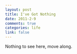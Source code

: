 ```yaml
--- 
layout: post
title: I've Got Nothing
date: 2011-2-9
comments: true
categories: life
link: false
---
```

Nothing to see here, move along.
